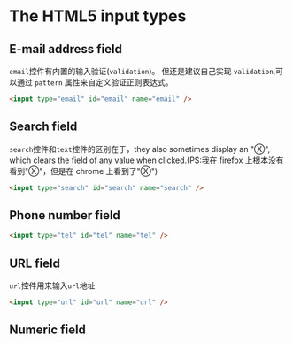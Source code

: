 # The HTML5 input types

## E-mail address field

`email`控件有内置的输入验证(`validation`)。
但还是建议自己实现 `validation`,可以通过 `pattern` 属性来自定义验证正则表达式。

```html
<input type="email" id="email" name="email" />
```

## Search field

`search`控件和`text`控件的区别在于，they also sometimes display an "Ⓧ", which clears the field of any value when clicked.(PS:我在 firefox 上根本没有看到"Ⓧ"，但是在 chrome 上看到了"Ⓧ")

```html
<input type="search" id="search" name="search" />
```

## Phone number field

```html
<input type="tel" id="tel" name="tel" />
```

## URL field

`url`控件用来输入`url`地址

```html
<input type="url" id="url" name="url" />
```

## Numeric field
